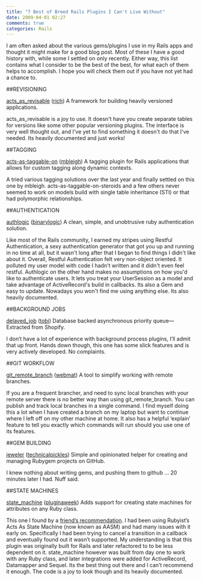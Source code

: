 ```yaml
---
title: "7 Best of Breed Rails Plugins I Can't Live Without"
date: 2009-04-01 02:27
comments: true
categories: Rails
---
```


I am often asked about the various gems/plugins I use in my Rails apps and thought it might make for a good blog post. Most of these I have a good history with, while some I settled on only recently. Either way, this list contains what I consider to be the best of the best, for what each of them helps to accomplish. I hope you will check them out if you have not yet had a chance to.

##REVISIONING

[acts_as_revisable](http://github.com/rich/acts_as_revisable/) ([rich](http://github.com/rich))
A framework for building heavily versioned applications.

acts_as_revisable is a joy to use. It doesn't have you create separate tables for versions like some other popular versioning plugins. The interface is very well thought out, and I've yet to find something it doesn't do that I've needed. Its heavily documented and just works!

##TAGGING

[acts-as-taggable-on](http://github.com/mbleigh/acts-as-taggable-on/) ([mbleigh](http://github.com/mbleigh))
A tagging plugin for Rails applications that allows for custom tagging along dynamic contexts.

A tried various tagging solutions over the last year and finally settled on this one by mbleigh. acts-as-taggable-on-steroids and a few others never seemed to work on models build with single table inheritance (STI) or that had polymorphic relationships.

##AUTHENTICATION

[authlogic](http://github.com/binarylogic/authlogic/) ([binarylogic](http://github.com/binarylogic))
A clean, simple, and unobtrusive ruby authentication solution.

Like most of the Rails community, I earned my stripes using Restful Authentication, a sexy authentication generator that got you up and running in no time at all, but it wasn't long after that I began to find things I didn't like about it. Overall, Restful Authentication felt very non-object oriented. It polluted my user model with code I hadn't written and it didn't even feel restful. Authlogic on the other hand makes no assumptions on how you'd like to authenticate users. It lets you treat your UserSession as a model and take advantage of ActiveRecord's build in callbacks. Its also a Gem and easy to update. Nowadays you won't find me using anything else. Its also heavily documented.

##BACKGROUND JOBS

[delayed_job](http://github.com/tobi/delayed_job/) ([tobi](http://github.com/tobi))
Database backed asynchronous priority queue—Extracted from Shopify.

I don’t have a lot of experience with background process plugins, I’ll admit that up front. Hands down though, this one has some slick features and is very actively developed. No complaints.

##GIT WORKFLOW

[git_remote_branch](http://github.com/webmat/git_remote_branch/) ([webmat](http://github.com/webmat))
A tool to simplify working with remote branches.

If you are a frequent brancher, and need to sync local branches with your remote server there is no better way than using git_remote_branch. You can publish and track local branches in a single command. I find myself doing this a lot when I have created a branch on my laptop but want to continue where I left off on my other machine at home. It also has a helpful ‘explain’ feature to tell you exactly which commands will run should you use one of its features.

##GEM BUILDING

[jeweler](http://github.com/technicalpickles/jeweler/) ([technicalpickles](http://github.com/technicalpickles))
Simple and opinionated helper for creating and managing Rubygem projects on GitHub.

I knew nothing about writing gems, and pushing them to github ... 20 minutes later I had. Nuff said.

##STATE MACHINES

[state_machine](http://github.com/pluginaweek/state_machine/) ([pluginaweek](http://github.com/pluginaweek))
Adds support for creating state machines for attributes on any Ruby class.

This one I found by a [friend’s recommendation](http://heypanda.com/). I had been using Rubyist’s Acts As State Machine (now known as AASM) and had many issues with it early on. Specifically I had been trying to cancel a transition in a callback and eventually found out it wasn’t supported. My understanding is that this plugin was originally built for Rails and later refactored to to be less dependent on it. state_machine however was built from day one to work with any Ruby class, and later integrations were added for ActiveRecord, Datamapper and Sequel. Its the best thing out there and I can’t recommend it enough. The code is a joy to look though and its heavily documented.
